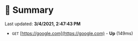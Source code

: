 # 📖 Summary
Last updated: **3/4/2021, 2:47:43 PM**

- `GET` [https://google.com](https://google.com) - **Up** (149ms)

